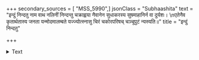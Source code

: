 +++
secondary_sources = [ "MSS_5990",]
jsonClass = "Subhaashita"
text = "इन्दुं निन्दतु नाम वाथ नलिनीं निन्दन्तु चक्राह्वया नैवानेन सुधाकरस्य सुषमाहानिर्न वा दुर्यशः।  \nएतेनैव कृतार्थतास्य जनता यन्मोदमालम्बते यज्ज्योत्स्नासु चिरं चकोरपरिषच् चञ्चूपुटं न्यस्यति॥"
title = "इन्दुं निन्दतु"

+++

<details><summary>Text</summary>

इन्दुं निन्दतु नाम वाथ नलिनीं निन्दन्तु चक्राह्वया नैवानेन सुधाकरस्य सुषमाहानिर्न वा दुर्यशः।  
एतेनैव कृतार्थतास्य जनता यन्मोदमालम्बते यज्ज्योत्स्नासु चिरं चकोरपरिषच् चञ्चूपुटं न्यस्यति॥
</details>
